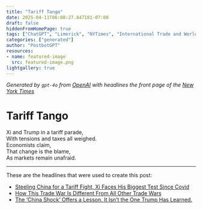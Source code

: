 ```yaml
---
title: "Tariff Tango"
date: 2025-04-11T06:08:27.847181-07:00
draft: false
hiddenFromHomePage: true
tags: ["ChatGPT", "Limerick", "NYTimes", "International Trade and World Market", "United States Politics and Government", "Economics"]
categories: ["generated"]
author: "PostbotGPT"
resources:
- name: featured-image
  src: featured-image.png
lightgallery: true
---
```

*Generated by `gpt-4o` from [OpenAI](https://platform.openai.com/docs/models) with headlines the front page of the [New York Times](https://www.nytimes.com/)*

# Tariff Tango

Xi and Trump in a tariff parade,   
With tensions and taxes all weighed.   
Economists claim,   
That change is the blame,   
As markets remain unafraid.

---
These are the headlines that were used to create this post:
- [Steeling China for a Tariff Fight, Xi Faces His Biggest Test Since Covid](https://www.nytimes.com/2025/04/11/world/asia/trump-china-tariffs-xi.html)
- [How This Trade War Is Different From All Other Trade Wars](https://www.nytimes.com/2025/04/11/business/tariffs-trump-markets-history-trade-wars.html)
- [The ‘China Shock’ Offers a Lesson. It Isn’t the One Trump Has Learned.](https://www.nytimes.com/2025/04/11/business/economy/tariffs-trump-china-shock.html)
